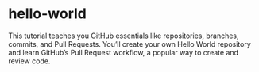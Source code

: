 # hello-world
This tutorial teaches you GitHub essentials like repositories, branches, commits, and Pull Requests. You’ll create your own Hello World repository and learn GitHub’s Pull Request workflow, a popular way to create and review code.
